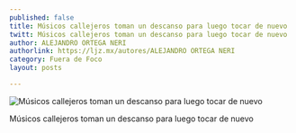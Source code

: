 ```yaml
---
published: false
title: Músicos callejeros toman un descanso para luego tocar de nuevo
twitt: Músicos callejeros toman un descanso para luego tocar de nuevo
author: ALEJANDRO ORTEGA NERI
authorlink: https://ljz.mx/autores/ALEJANDRO ORTEGA NERI
category: Fuera de Foco
layout: posts

---
```


![Músicos callejeros toman un descanso para luego tocar de nuevo](http://i.imgur.com/KvuquiSm.jpg)

Músicos callejeros toman un descanso para luego tocar de nuevo
